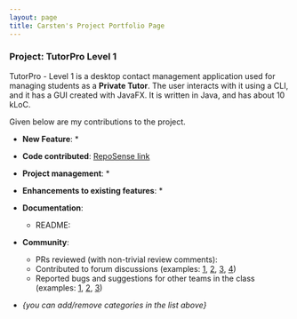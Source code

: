 ```yaml
---
layout: page
title: Carsten's Project Portfolio Page
---
```


### Project: TutorPro Level 1

TutorPro - Level 1 is a desktop contact management application used for managing students as a **Private Tutor**. The user interacts with it using a CLI, and it has a GUI created with JavaFX. It is written in Java, and has about 10 kLoC.

Given below are my contributions to the project.

* **New Feature**:
  *

* **Code contributed**: [RepoSense link]()

* **Project management**:
  *

* **Enhancements to existing features**:
  *

* **Documentation**:
  * README:



* **Community**:
  * PRs reviewed (with non-trivial review comments):
  * Contributed to forum discussions (examples: [1](), [2](), [3](), [4]())
  * Reported bugs and suggestions for other teams in the class (examples: [1](), [2](), [3]())

* _{you can add/remove categories in the list above}_

